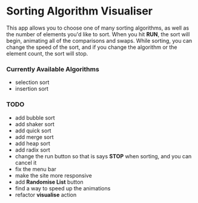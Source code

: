 # Sorting Algorithm Visualiser

This app allows you to choose one of many sorting algorithms, as well as the number of elements you'd like to sort. When you hit **RUN**, the sort will begin, animating all of the comparisons and swaps. While sorting, you can change the speed of the sort, and if you change the algorithm or the element count, the sort will stop.

### Currently Available Algorithms

- selection sort
- insertion sort

### TODO

- add bubble sort
- add shaker sort
- add quick sort
- add merge sort
- add heap sort
- add radix sort
- change the run button so that is says **STOP** when sorting, and you can cancel it
- fix the menu bar
- make the site more responsive
- add **Randomise List** button
- find a way to speed up the animations
- refactor **visualise** action
